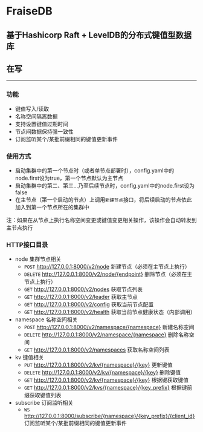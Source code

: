 # FraiseDB
## 基于Hashicorp Raft + LevelDB的分布式键值型数据库
## 在写

***

### 功能
* 键值写入/读取
* 名称空间隔离数据
* 支持设置键值过期时间
* 节点间数据保持强一致性
* 订阅监听某个/某批前缀相同的键值更新事件

### 使用方式
* 启动集群中的第一个节点时（或者单节点部署时），config.yaml中的node.first设为true，第一个节点默认为主节点
* 启动集群中的第二、第三...乃至后续节点时，config.yaml中的node.first设为false
* 在主节点（第一个启动的节点）上调用`新建节点`接口，将后续启动的节点依此加入到第一个节点所在的集群中

注：如果在从节点上执行名称空间变更或键值变更相关操作，该操作会自动转发到主节点执行

### HTTP接口目录

* node 集群节点相关
  * `POST` http://127.0.0.1:8000/v2/node 新建节点（必须在主节点上执行）
  * `DELETE` http://127.0.0.1:8000/v2/node/{endpoint} 删除节点（必须在主节点上执行）
  * `GET` http://127.0.0.1:8000/v2/nodes 获取节点列表
  * `GET` http://127.0.0.1:8000/v2/leader 获取主节点
  * `GET` http://127.0.0.1:8000/v2/config 获取当前节点配置
  * `GET` http://127.0.0.1:8000/v2/health 获取当前节点健康状态（内部调用）
* namespace 名称空间相关
  * `POST` http://127.0.0.1:8000/v2/namespace/{namespace} 新建名称空间
  * `DELETE` http://127.0.0.1:8000/v2/namespace/{namespace} 删除名称空间
  * `GET` http://127.0.0.1:8000/v2/namespaces 获取名称空间列表
* kv 键值相关
  * `PUT` http://127.0.0.1:8000/v2/kv/{namespace}/{key} 更新键值
  * `DELETE` http://127.0.0.1:8000/v2/kv/{namespace}/{key} 删除键值
  * `GET` http://127.0.0.1:8000/v2/kv/{namespace}/{key} 根据键获取键值
  * `GET` http://127.0.0.1:8000/v2/kvs/{namespace}/{key_prefix} 根据键前缀获取键值列表
* subscribe 订阅监听相关
  * `WS` http://127.0.0.1:8000/subscribe/{namespace}/{key_prefix}/{client_id} 订阅监听某个/某批前缀相同的键值更新事件